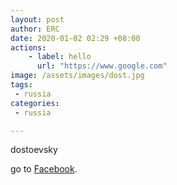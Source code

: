 ```yaml
---
layout: post
author: ERC
date: 2020-01-02 02:29 +08:00
actions:
    - label: hello
      url: "https://www.google.com"
image: /assets/images/dost.jpg
tags: 
 - russia
categories: 
 - russia

---
```

dostoevsky

go to [Facebook][face-book].

[face-book]: https://www.facebook.com
